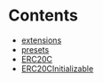 

# Contents
- [extensions](/src/erc20c/extensions)
- [presets](/src/erc20c/presets)
- [ERC20C](ERC20C.sol/abstract.ERC20C.md)
- [ERC20CInitializable](ERC20C.sol/abstract.ERC20CInitializable.md)
